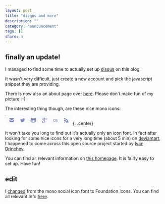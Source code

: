 ```yaml
---
layout: post
title: "disqus and more"
description: ""
category: "announcement"
tags: []
share: n
---
```


## finally an update!

I managed to find some time to actually set up [disqus](http://disqus.com) on this blog.

It wasn't very difficult, just create a new account and pick the javascript snippet they are providing.

There is now also an about page over [here](http://eyenx.ch/about.html). Please don't make fun of my picture :-) 

The interesting thing though, are these nice mono icons:

![symbols](/img/p/20140415_1.png){: .center}

It won't take you long to find out it's actually only an icon font. In fact after looking for some nice icons for a very long time (about 5 min) on [deviantart](http://www.deviantart.com), I happened to come across this open source project started by [Ivan Drinchev](http://www.drinchev.com).

You can find all relevant information on [this homepage](http://drinchev.github.io/monosocialiconsfont/). It is fairly easy to set up. Have fun!

## edit

I [changed](https://github.com/eyenx/eyenx.ch/commit/3ebf62c21e4bc55d4ebc8fc110bf4c247a5377f5) from the mono social icon font to Foundation Icons. You can find all relevant Info [here](http://zurb.com/playground/foundation-icon-fonts-3).
